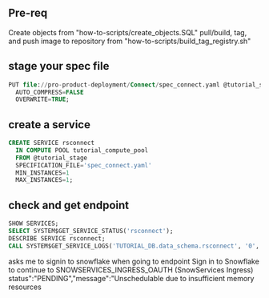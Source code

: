 ## Pre-req
Create objects from "how-to-scripts/create_objects.SQL"
pull/build, tag, and push image to repository from "how-to-scripts/build_tag_registry.sh"

## stage your spec file
```sql
PUT file://pro-product-deployment/Connect/spec_connect.yaml @tutorial_stage
  AUTO_COMPRESS=FALSE
  OVERWRITE=TRUE;
  ```

## create a service
```sql
CREATE SERVICE rsconnect
  IN COMPUTE POOL tutorial_compute_pool
  FROM @tutorial_stage
  SPECIFICATION_FILE='spec_connect.yaml'
  MIN_INSTANCES=1
  MAX_INSTANCES=1;
```

## check and get endpoint
```sql
SHOW SERVICES;
SELECT SYSTEM$GET_SERVICE_STATUS('rsconnect');
DESCRIBE SERVICE rsconnect;
CALL SYSTEM$GET_SERVICE_LOGS('TUTORIAL_DB.data_schema.rsconnect', '0', 'rstudio-connect', 1000);
```

asks me to signin to snowflake when going to endpoint
Sign in to Snowflake to continue to SNOWSERVICES_INGRESS_OAUTH (SnowServices Ingress)
status":"PENDING","message":"Unschedulable due to insufficient memory resources